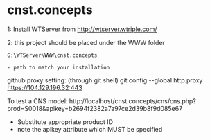 # cnst.concepts

1: Install WTServer from http://wtserver.wtriple.com/

2: this project should be placed under the WWW folder

    G:\WTServer\WWW\cnst.concepts
	
	- path to match your installation

	
github proxy setting:
(through git shell)
git config --global http.proxy https://104.129.196.32:443


To test a CNS model:
http://localhost/cnst.concepts/cns/cns.php?prod=S0018&apikey=b2694f2382a7a97ce2d39b8f9d085e67

- Substitute appropriate product ID
- note the apikey attribute which MUST be specified
